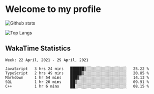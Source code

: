 # Welcome to my profile

![Github stats](https://github-readme-stats.vercel.app/api?username=xinthose&show_icons=true&theme=radical&count_private=true)

![Top Langs](https://github-readme-stats.vercel.app/api/top-langs/?username=xinthose)

## WakaTime Statistics
<!--START_SECTION:waka-->
```text
Week: 22 April, 2021 - 29 April, 2021

JavaScript   3 hrs 24 mins   ██████▒░░░░░░░░░░░░░░░░░░   25.22 % 
TypeScript   2 hrs 49 mins   █████▒░░░░░░░░░░░░░░░░░░░   20.85 % 
Markdown     1 hr 54 mins    ███▓░░░░░░░░░░░░░░░░░░░░░   14.13 % 
SQL          1 hr 20 mins    ██▒░░░░░░░░░░░░░░░░░░░░░░   09.91 % 
C++          1 hr 6 mins     ██░░░░░░░░░░░░░░░░░░░░░░░   08.15 % 
```
<!--END_SECTION:waka-->
